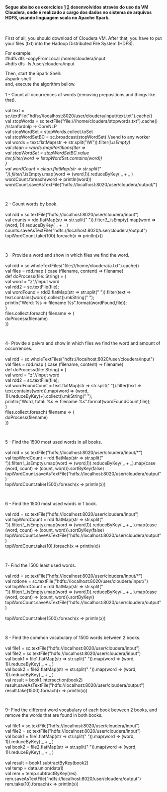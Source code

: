 #### Segue abaixo os exercícios [1](https://github.com/POSBIGDATA/2017UP-Mapreduce-Java-pig/blob/master/entregas/GilmarAraujo-CristianoFontana/exercicios.jpg?raw=true) [2](https://github.com/POSBIGDATA/2017UP-Mapreduce-Java-pig/blob/master/entregas/GilmarAraujo-CristianoFontana/execiciosc.jpg?raw=true) desenvolvidos através do uso da VM Cloudera, onde é realizado a cargo dos dados no sistema de arquivos HDFS, usando linguagem scala no Apache Spark.

</br>
<p align="justify"> 
First of all, you should download of Cloudera VM. After that, you have  to put your files (txt) into the Hadoop Distributed File System (HDFS). 

For example:</br>
#hdfs dfs -copyFromLocal /home/cloudera/input </br>
#hdfs dfs -ls /user/cloudera/input

Then, start the Spark Shell: </br>
#spark-shell
</br>
and, execute the algorithm bellow.
</br> </br>
1 - Count all occurrences of words (removing prepositions and things like that). </br> </br>
val text = sc.textFile("hdfs://localhost:8020/user/cloudera/input/text.txt").cache()</br>
val stopWords = sc.textFile("file:///home/cloudera/stopwords.txt").cache() //stanfordnlp -> CoreNLP</br>
val stopWordSet = stopWords.collect.toSet</br>
val stopWordSetBC = sc.broadcast(stopWordSet) //send to any worker</br>
val words = text.flatMap(str => str.split("\\W")).filter(!_.isEmpty)</br>
val clean = words.mapPartitions{iter =></br>
    val stopWordSet = stopWordSetBC.value</br>
    iter.filter(word => !stopWordSet.contains(word))</br>
}</br>
val wordCount = clean.flatMap(str => str.split(" ")).filter(!_.isEmpty).map(word => (word,1)).reduceByKey( _ + _ )</br>
wordCount.foreach(word => println(word))</br>
wordCount.saveAsTextFile("hdfs://localhost:8020/user/cloudera/output/")</br>

<br>

2 - Count words by book. </br> </br>
val rdd = sc.textFile("hdfs://localhost:8020/user/cloudera/input")</br>
val counts = rdd.flatMap(str => str.split(" ")).filter(!_.isEmpty).map(word => (word, 1)).reduceByKey( _ + _ )</br>
counts.saveAsTextFile("hdfs://localhost:8020/user/cloudera/output")</br>
topWordCount.take(100).foreach(x => println(x))</br>

<br>

3 - Provide a word and show in which files we find the word. </br> </br>
val rdd = sc.wholeTextFiles("file:///home/cloudera/a.txt").cache()</br>
 val files = rdd.map { case (filename, content) => filename}</br>
def doProcess(file: String) = { </br>
	 val word = "z"//input word</br>
	 val rdd2 = sc.textFile(file);</br>
	 val wordFound = rdd2.flatMap(str => str.split(" ")).filter(text => text.contains(word)).collect().mkString(" ");</br>
	 println("Word: %s => filename %s".format(wordFound,file));</br>
}</br>
files.collect.foreach( filename => {</br>
    doProcess(filename)</br>
}) </br>

<br>

4- Provide a palvra and show in which files we find the word and amount of occurrences. </br> </br>
val rdd = sc.wholeTextFiles("hdfs://localhost:8020/user/cloudera/input")</br>
val files = rdd.map { case (filename, content) => filename}</br>
def doProcess(file: String) = { </br>
	 val word = "z"//input word</br>
	 val rdd2 = sc.textFile(file);</br>
	 val wordFoundCount = text.flatMap(str => str.split(" ")).filter(text => text.contains(word)).map(word => (word, 1)).reduceByKey(_+_).collect().mkString(" ");</br>
	 println("Word, total: %s => filename %s".format(wordFoundCount,file));</br>
}</br>
files.collect.foreach( filename => {</br>
    doProcess(filename)</br>
}) </br>

<br>

5 - Find the 1500 most used words in all books. </br> </br>
val rdd = sc.textFile("hdfs://localhost:8020/user/cloudera/input/*")</br>
val topWordCount = rdd.flatMap(str => str.split(" ")).filter(!_.isEmpty).map(word => (word,1)).reduceByKey( _ + _).map{case (word, count) => (count, word)}.sortByKey(false)</br>
topWordCount.saveAsTextFile("hdfs://localhost:8020/user/cloudera/output")</br>
topWordCount.take(1500).foreach(x => println(x))</br>

<br>

6 - Find the 1500 most used words in 1 book. </br> </br>
val rdd = sc.textFile("hdfs://localhost:8020/user/cloudera/input")</br>
val topWordCount = rdd.flatMap(str => str.split(" ")).filter(!_.isEmpty).map(word => (word,1)).reduceByKey( _ + _ ).map{case (word, count) => (count, word)}.sortByKey(false)</br>
topWordCount.saveAsTextFile("hdfs://localhost:8020/user/cloudera/output")</br>
topWordCount.take(10).foreach(x => println(x))</br>

<br>

7- Find the 1500 least used words. </br> </br>
val rdd = sc.textFile("hdfs://localhost:8020/user/cloudera/input/*")</br>
val rddone = sc.textFile("hdfs://localhost:8020/user/cloudera/input/")</br>
val topWordCount = rdd.flatMap(str => str.split(" ")).filter(!_.isEmpty).map(word => (word,1)).reduceByKey( _ + _ ).map{case (word, count) => (count, word)}.sortByKey()</br>
topWordCount.saveAsTextFile("hdfs://localhost:8020/user/cloudera/output")</br></br>
topWordCount.take(1500).foreach(x => println(x))</br>

<br>

8 - Find the common vocabulary of 1500 words between 2 books. </br> </br>
val file1 = sc.textFile("hdfs://localhost:8020/user/cloudera/input")</br>
val file2 = sc.textFile("hdfs://localhost:8020/user/cloudera/input")</br>
val book1 = file1.flatMap(str => str.split(" ")).map(word => (word, 1)).reduceByKey( _ + _ )</br>
val book2 = file2.flatMap(str => str.split(" ")).map(word => (word, 1)).reduceByKey( _ + _ )</br>
val result = book1.intersection(book2)</br>
result.saveAsTextFile("hdfs://localhost:8020/user/cloudera/output")</br>
result.take(1500).foreach(x => println(x))</br>

<br>

9- Find the different word vocabulary of each book between 2 books, and remove the words that are found in both books. </br> </br>
val file1 = sc.textFile("hdfs://localhost:8020/user/cloudera/input")</br>
val file2 = sc.textFile("hdfs://localhost:8020/user/cloudera/input")</br>
val book1 = file1.flatMap(str => str.split(" ")).map(word => (word, 1)).reduceByKey( _ + _ )</br>
val book2 = file2.flatMap(str => str.split(" ")).map(word => (word, 1)).reduceByKey( _ + _ )</br></br>
val result = book1.subtractByKey(book2)</br>
val temp = data.union(data1)</br>
val rem = temp.subtractByKey(res)</br>
rem.saveAsTextFile("hdfs://localhost:8020/user/cloudera/output")</br>
rem.take(10).foreach(x => println(x))</br>


</p>
